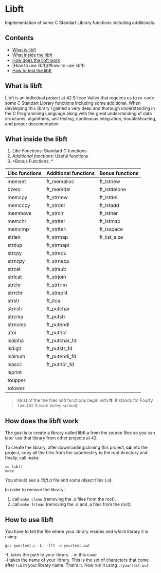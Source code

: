 **Libft**
======================== 
Implementation of some C Standart Library functions including additionals.

**Contents**
-----------------------
* [What is libft](#what-is-libft)
* [What inside the libft](#what-inside-the-libft)
* [How does the libft work](#how-does-the-libft-work)
* [How to use libft](#how-to-use libft)
* [How to test the libft](#how-to-test-the-libft)


**What is libft**
-----------------------
Libft is an individual project at 42 Silicon Valley that requires us to re-code some C Standart Library functions including some additional. When developing this library I gained a very deep and thorough understanding in the C  Programming Language along with the great understanding of data structures, algorithms, unit testing, continuous integration, troubleshooting, and proper documentation.

**What inside the libft**
-----------------------------
1. *Libc Functions:* Standard C functions
2. *Additional functions:* Useful functions
3. *Bonus Functions: *

Libc functions | Additional functions | Bonus functions   |
:----------- | :----------------------| :-----------------|
memset	     |    ft_memalloc         |   ft_lstnew
bzero		     |    ft_memdel	          |   ft_lstdelone
memcpy		   |    ft_strnew	          |   ft_lstdel
memccpy	     |    ft_strdel           |   ft_lstadd
memmove	     |    ft_strclr	          |   ft_lstiter
memchr		   |    ft_striter          |   ft_lstmap
memcmp	     |    ft_striteri         |   ft_isspace
strlen		   |    ft_strmap           |   ft_list_size
strdup		   |    ft_strmapi	        |
strcpy		   |    ft_strequ           |
strncpy			 |    ft_strnequ	        |
strcat		   |    ft_strsub	          |
strlcat	     |    ft_strjoin          |
strchr		   |    ft_strtrim          |
strrchr      |    ft_strsplit         |
strstr		   |    ft_itoa             |
strnstr	     |    ft_putchar	        |
strcmp		   |    ft_putstr           |
strncmp		   |    ft_putendl          |
atoi	       |    ft_putnbr	          |
isalpha		   |    ft_putchar_fd       |
isdigit	     |    ft_putstr_fd        |
isalnum		   |    ft_putendl_fd       |
isascii		   |    ft_putnbr_fd        |
isprint		   |                        |
toupper		   |                        |
tolower		   |                        |

> Most of the the files and functions begin with  **ft**. It stands for Fourty Two (42 Silicon Valley school).

**How does the libft work**
------------------------------
The goal is to create a library called libft.a from the source files so you can later use that library from other projects at 42.

To create the library, after downloading/cloning this project, **cd** into the project, copy all the files from the subdirectiry to the root directory and finally, call make:

	cd libft
	make

You should see a *libft.a* file and some object files (.o).

In order to remove the library:
1. call `make clean` (removing the .o files from the root).
2. call `make fclean` (removing the .o and .a files from the root).

**How to use libft**
---------------------------
You have to tell the file where your library resides and which library it is using:

`gcc yourtest.c -L. -lft -o yourtest.out`

-L takes the path to your library. `.` in this case<br>
-l takes the name of your library. This is the set of characters that come after `lib` in your library name.
That's it. Now run it using `./yourtest.out`
